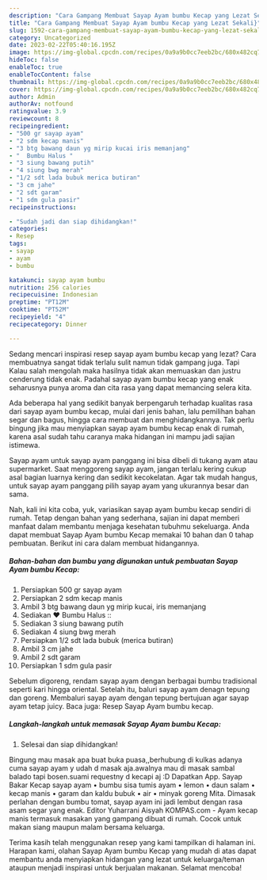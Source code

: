 ```yaml
---
description: "Cara Gampang Membuat Sayap Ayam bumbu Kecap yang Lezat Sekali}"
title: "Cara Gampang Membuat Sayap Ayam bumbu Kecap yang Lezat Sekali}"
slug: 1592-cara-gampang-membuat-sayap-ayam-bumbu-kecap-yang-lezat-sekali
category: Uncategorized
date: 2023-02-22T05:40:16.195Z
image: https://img-global.cpcdn.com/recipes/0a9a9b0cc7eeb2bc/680x482cq70/sayap-ayam-bumbu-kecap-foto-resep-utama.jpg
hideToc: false
enableToc: true
enableTocContent: false
thumbnail: https://img-global.cpcdn.com/recipes/0a9a9b0cc7eeb2bc/680x482cq70/sayap-ayam-bumbu-kecap-foto-resep-utama.jpg
cover: https://img-global.cpcdn.com/recipes/0a9a9b0cc7eeb2bc/680x482cq70/sayap-ayam-bumbu-kecap-foto-resep-utama.jpg
author: Admin
authorAv: notfound
ratingvalue: 3.9
reviewcount: 8
recipeingredient:
- "500 gr sayap ayam"
- "2 sdm kecap manis"
- "3 btg bawang daun yg mirip kucai iris memanjang"
- "  Bumbu Halus "
- "3 siung bawang putih"
- "4 siung bwg merah"
- "1/2 sdt lada bubuk merica butiran"
- "3 cm jahe"
- "2 sdt garam"
- "1 sdm gula pasir"
recipeinstructions:

- "Sudah jadi dan siap dihidangkan!"
categories:
- Resep
tags:
- sayap
- ayam
- bumbu

katakunci: sayap ayam bumbu 
nutrition: 256 calories
recipecuisine: Indonesian
preptime: "PT12M"
cooktime: "PT52M"
recipeyield: "4"
recipecategory: Dinner

---
```



Sedang mencari inspirasi resep sayap ayam bumbu kecap yang lezat? Cara membuatnya sangat tidak terlalu sulit namun tidak gampang juga. Tapi Kalau salah mengolah maka hasilnya tidak akan memuaskan dan justru cenderung tidak enak. Padahal sayap ayam bumbu kecap yang enak seharusnya punya aroma dan cita rasa yang dapat memancing selera kita.


Ada beberapa hal yang sedikit banyak berpengaruh terhadap kualitas rasa dari sayap ayam bumbu kecap, mulai dari jenis bahan, lalu pemilihan bahan segar dan bagus, hingga cara membuat dan menghidangkannya. Tak perlu bingung jika mau menyiapkan sayap ayam bumbu kecap enak di rumah, karena asal sudah tahu caranya maka hidangan ini mampu jadi sajian istimewa.

Sayap ayam untuk sayap ayam panggang ini bisa dibeli di tukang ayam atau supermarket. Saat menggoreng sayap ayam, jangan terlalu kering cukup asal bagian luarnya kering dan sedikit kecokelatan. Agar tak mudah hangus, untuk sayap ayam panggang pilih sayap ayam yang ukurannya besar dan sama.


Nah, kali ini kita coba, yuk, variasikan sayap ayam bumbu kecap sendiri di rumah. Tetap dengan bahan yang sederhana, sajian ini dapat memberi manfaat dalam membantu menjaga kesehatan tubuhmu sekeluarga. Anda dapat membuat Sayap Ayam bumbu Kecap memakai 10 bahan dan 0 tahap pembuatan. Berikut ini cara dalam membuat hidangannya.

<!--inarticleads1-->

##### Bahan-bahan dan bumbu yang digunakan untuk pembuatan Sayap Ayam bumbu Kecap:

1. Persiapkan 500 gr sayap ayam
1. Persiapkan 2 sdm kecap manis
1. Ambil 3 btg bawang daun yg mirip kucai, iris memanjang
1. Sediakan  ❤ Bumbu Halus ::
1. Sediakan 3 siung bawang putih
1. Sediakan 4 siung bwg merah
1. Persiapkan 1/2 sdt lada bubuk (merica butiran)
1. Ambil 3 cm jahe
1. Ambil 2 sdt garam
1. Persiapkan 1 sdm gula pasir


Sebelum digoreng, rendam sayap ayam dengan berbagai bumbu tradisional seperti kari hingga oriental. Setelah itu, baluri sayap ayam denagn tepung dan goreng. Membaluri sayap ayam dengan tepung bertujuan agar sayap ayam tetap juicy. Baca juga: Resep Sayap Ayam bumbu kecap. 

<!--inarticleads2-->

##### Langkah-langkah untuk memasak Sayap Ayam bumbu Kecap:


1. Selesai dan siap dihidangkan!

Bingung mau masak apa buat buka puasa,,berhubung di kulkas adanya cuma sayap ayam y udah d masak aja.awalnya mau di masak sambal balado tapi bosen.suami requestny d kecapi aj :D Dapatkan App. Sayap Bakar Kecap sayap ayam • bumbu sisa tumis ayam • lemon • daun salam • kecap manis • garam dan kaldu bubuk • air • minyak goreng Mita. Dimasak perlahan dengan bumbu tomat, sayap ayam ini jadi lembut dengan rasa asam segar yang enak. Editor Yuharrani Aisyah KOMPAS.com - Ayam kecap manis termasuk masakan yang gampang dibuat di rumah. Cocok untuk makan siang maupun malam bersama keluarga. 

Terima kasih telah menggunakan resep yang kami tampilkan di halaman ini. Harapan kami, olahan Sayap Ayam bumbu Kecap yang mudah di atas dapat membantu anda menyiapkan hidangan yang lezat untuk keluarga/teman ataupun menjadi inspirasi untuk berjualan makanan. Selamat mencoba!
